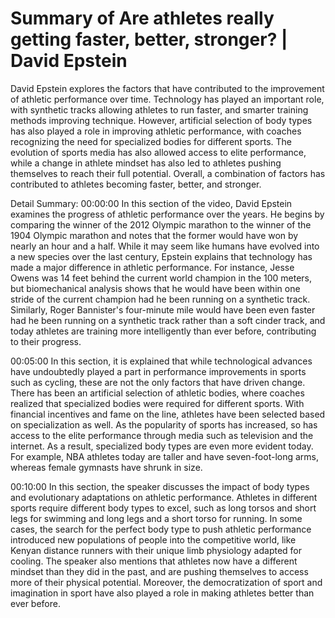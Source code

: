 # Summary of Are athletes really getting faster, better, stronger? | David Epstein

David Epstein explores the factors that have contributed to the improvement of athletic performance over time. Technology has played an important role, with synthetic tracks allowing athletes to run faster, and smarter training methods improving technique. However, artificial selection of body types has also played a role in improving athletic performance, with coaches recognizing the need for specialized bodies for different sports. The evolution of sports media has also allowed access to elite performance, while a change in athlete mindset has also led to athletes pushing themselves to reach their full potential. Overall, a combination of factors has contributed to athletes becoming faster, better, and stronger.

Detail Summary: 
00:00:00
In this section of the video, David Epstein examines the progress of athletic performance over the years. He begins by comparing the winner of the 2012 Olympic marathon to the winner of the 1904 Olympic marathon and notes that the former would have won by nearly an hour and a half. While it may seem like humans have evolved into a new species over the last century, Epstein explains that technology has made a major difference in athletic performance. For instance, Jesse Owens was 14 feet behind the current world champion in the 100 meters, but biomechanical analysis shows that he would have been within one stride of the current champion had he been running on a synthetic track. Similarly, Roger Bannister's four-minute mile would have been even faster had he been running on a synthetic track rather than a soft cinder track, and today athletes are training more intelligently than ever before, contributing to their progress.

00:05:00
In this section, it is explained that while technological advances have undoubtedly played a part in performance improvements in sports such as cycling, these are not the only factors that have driven change. There has been an artificial selection of athletic bodies, where coaches realized that specialized bodies were required for different sports. With financial incentives and fame on the line, athletes have been selected based on specialization as well. As the popularity of sports has increased, so has access to the elite performance through media such as television and the internet. As a result, specialized body types are even more evident today. For example, NBA athletes today are taller and have seven-foot-long arms, whereas female gymnasts have shrunk in size.

00:10:00
In this section, the speaker discusses the impact of body types and evolutionary adaptations on athletic performance. Athletes in different sports require different body types to excel, such as long torsos and short legs for swimming and long legs and a short torso for running. In some cases, the search for the perfect body type to push athletic performance introduced new populations of people into the competitive world, like Kenyan distance runners with their unique limb physiology adapted for cooling. The speaker also mentions that athletes now have a different mindset than they did in the past, and are pushing themselves to access more of their physical potential. Moreover, the democratization of sport and imagination in sport have also played a role in making athletes better than ever before.

